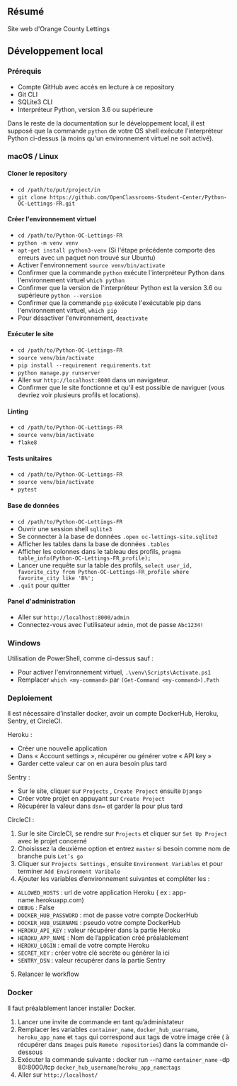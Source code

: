 ## Résumé

Site web d'Orange County Lettings

## Développement local

### Prérequis

- Compte GitHub avec accès en lecture à ce repository
- Git CLI
- SQLite3 CLI
- Interpréteur Python, version 3.6 ou supérieure

Dans le reste de la documentation sur le développement local, il est supposé que la commande `python` de votre OS shell exécute l'interpréteur Python ci-dessus (à moins qu'un environnement virtuel ne soit activé).

### macOS / Linux

#### Cloner le repository

- `cd /path/to/put/project/in`
- `git clone https://github.com/OpenClassrooms-Student-Center/Python-OC-Lettings-FR.git`

#### Créer l'environnement virtuel

- `cd /path/to/Python-OC-Lettings-FR`
- `python -m venv venv`
- `apt-get install python3-venv` (Si l'étape précédente comporte des erreurs avec un paquet non trouvé sur Ubuntu)
- Activer l'environnement `source venv/bin/activate`
- Confirmer que la commande `python` exécute l'interpréteur Python dans l'environnement virtuel
`which python`
- Confirmer que la version de l'interpréteur Python est la version 3.6 ou supérieure `python --version`
- Confirmer que la commande `pip` exécute l'exécutable pip dans l'environnement virtuel, `which pip`
- Pour désactiver l'environnement, `deactivate`

#### Exécuter le site

- `cd /path/to/Python-OC-Lettings-FR`
- `source venv/bin/activate`
- `pip install --requirement requirements.txt`
- `python manage.py runserver`
- Aller sur `http://localhost:8000` dans un navigateur.
- Confirmer que le site fonctionne et qu'il est possible de naviguer (vous devriez voir plusieurs profils et locations).

#### Linting

- `cd /path/to/Python-OC-Lettings-FR`
- `source venv/bin/activate`
- `flake8`

#### Tests unitaires

- `cd /path/to/Python-OC-Lettings-FR`
- `source venv/bin/activate`
- `pytest`

#### Base de données

- `cd /path/to/Python-OC-Lettings-FR`
- Ouvrir une session shell `sqlite3`
- Se connecter à la base de données `.open oc-lettings-site.sqlite3`
- Afficher les tables dans la base de données `.tables`
- Afficher les colonnes dans le tableau des profils, `pragma table_info(Python-OC-Lettings-FR_profile);`
- Lancer une requête sur la table des profils, `select user_id, favorite_city from
  Python-OC-Lettings-FR_profile where favorite_city like 'B%';`
- `.quit` pour quitter

#### Panel d'administration

- Aller sur `http://localhost:8000/admin`
- Connectez-vous avec l'utilisateur `admin`, mot de passe `Abc1234!`

### Windows

Utilisation de PowerShell, comme ci-dessus sauf :

- Pour activer l'environnement virtuel, `.\venv\Scripts\Activate.ps1` 
- Remplacer `which <my-command>` par `(Get-Command <my-command>).Path`

### Deploiement

Il est nécessaire d’installer docker, avoir un compte DockerHub, Heroku, Sentry, et CircleCI.

Heroku :

-	Créer une nouvelle application 
-	Dans « Account settings », récupérer ou générer votre « API key »
-	Garder cette valeur car on en aura besoin plus tard

Sentry :

-	Sur le site, cliquer sur `Projects` , `Create Project`  ensuite  `Django`
-	Créer votre projet en appuyant sur `Create Project`
-	Récupérer la valeur dans `dsn=` et garder la pour plus tard  

CircleCI :

1. Sur le site CircleCI, se rendre sur `Projects` et cliquer sur `Set Up Project` avec le projet concerné
2. Choisissez la deuxième option et entrez `master` si besoin comme nom de branche puis `Let’s go`
3. Cliquer sur `Projects Settings` , ensuite `Environment Variables` et pour terminer `Add Environment Varibale` 
4. Ajouter les variables d’environnement suivantes et compléter les :
  -	`ALLOWED_HOSTS` : url de votre application Heroku ( ex : app-name.herokuapp.com)
  -	`DEBUG` : False
  -	`DOCKER_HUB_PASSWORD` : mot de passe votre compte DockerHub
  -	`DOCKER_HUB_USERNAME` : pseudo votre compte DockerHub
  -	`HEROKU_API_KEY` : valeur récupérer dans la partie Heroku
  -	`HEROKU_APP_NAME` : Nom de l’application créé préalablement
  -	`HEROKU_LOGIN` : email de votre compte Heroku
  -	`SECRET_KEY` : créer votre clé secrète ou générer la ici
  -	`SENTRY_DSN` : valeur récupérer dans la partie Sentry
5. Relancer le workflow 

### Docker
Il faut préalablement lancer installer Docker.

1. Lancer une invite de commande en tant qu’administateur
2. Remplacer les variables `container_name`, `docker_hub_username`, `heroku_app_name` et `tags` qui correspond aux tags de votre image crée ( à récupérer dans `Images` puis `Remote repositories`) dans la commande ci-dessous
3. Exécuter la commande suivante : docker run --name `container_name` -dp 80:8000/tcp `docker_hub_username`/`heroku_app_name`:`tags` 
4. Aller sur `http://localhost/`
